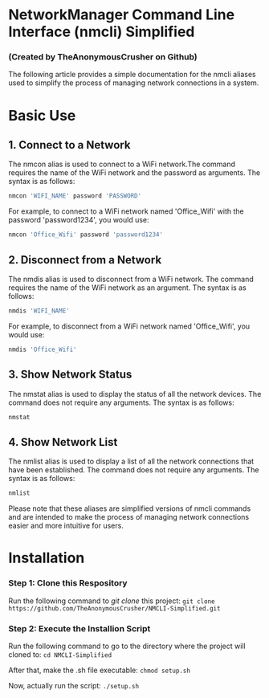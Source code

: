# NetworkManager Command Line Interface (nmcli) Simplified
### (Created by TheAnonymousCrusher on Github)

The following article provides a simple documentation for the
nmcli aliases used to simplify the process of managing network
connections in a system.

# Basic Use
## 1. Connect to a Network

The nmcon alias is used to connect to a WiFi network.The
command requires the name of the WiFi network and the password
as arguments. The syntax is as follows:

```zsh
nmcon 'WIFI_NAME' password 'PASSWORD'
```

For example, to connect to a WiFi network named 'Office_Wifi'
with the password 'password1234', you would use:

```zsh
nmcon 'Office_Wifi' password 'password1234'
```

## 2. Disconnect from a Network

The nmdis alias is used to disconnect from a WiFi network. The
command requires the name of the WiFi network as an argument.
The syntax is as follows:

```zsh
nmdis 'WIFI_NAME'
```

For example, to disconnect from a WiFi network named
'Office_Wifi', you would use:

```zsh
nmdis 'Office_Wifi'
```

## 3. Show Network Status

The nmstat alias is used to display the status of all the
network devices. The command does not require any arguments.
The syntax is as follows:

```zsh
nmstat
```

## 4. Show Network List

The nmlist alias is used to display a list of all the network
connections that have been established. The command does not
require any arguments. The syntax is as follows:

```zsh
nmlist
```

Please note that these aliases are simplified versions of
nmcli commands and are intended to make the process of managing
network connections easier and more intuitive for users.

# Installation

### Step 1: Clone this Respository
Run the following command to *git clone* this project:
```git clone https://github.com/TheAnonymousCrusher/NMCLI-Simplified.git```


### Step 2: Execute the Installion Script 
Run the following command to go to the directory where the project will cloned to:
```cd NMCLI-Simplified```

After that, make the .sh file executable:
```chmod setup.sh```

Now, actually run the script:
```./setup.sh```
